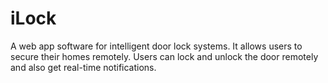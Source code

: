 # iLock
A web app software for intelligent door lock systems.
It allows users to secure their homes remotely. 
Users can lock and unlock the door remotely and also get real-time notifications.


